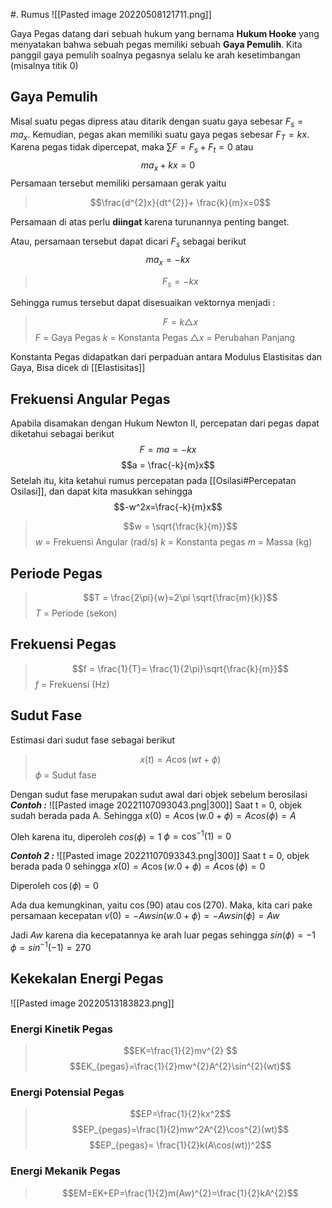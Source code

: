  #. Rumus
![[Pasted image 20220508121711.png]]

Gaya Pegas datang dari sebuah hukum yang bernama **Hukum Hooke** yang menyatakan bahwa sebuah pegas memiliki sebuah **Gaya Pemulih**. Kita panggil gaya pemulih soalnya pegasnya selalu ke arah kesetimbangan (misalnya titik 0)

## Gaya Pemulih
Misal suatu pegas dipress atau ditarik dengan suatu gaya sebesar $F_{s} = ma_{x}$. Kemudian, pegas akan memiliki suatu gaya pegas sebesar $F_{T}=kx$. Karena pegas tidak dipercepat, maka $\sum\limits F= F_{s}+F_{t}=0$ atau
$$ma_{x}+kx=0$$
Persamaan tersebut memiliki persamaan gerak yaitu
>$$\frac{d^{2}x}{dt^{2}}+ \frac{k}{m}x=0$$

Persamaan di atas perlu **diingat** karena turunannya penting banget.

Atau, persamaan tersebut dapat dicari $F_s$ sebagai berikut
$$ma_x=-kx$$
> $$F_{s}= -kx$$


Sehingga rumus tersebut dapat disesuaikan vektornya menjadi :

> $$F = k \triangle x$$
> $F$ = Gaya Pegas
> $k$ = Konstanta Pegas
> $\triangle x$ = Perubahan Panjang 

Konstanta Pegas didapatkan dari perpaduan antara Modulus Elastisitas dan Gaya, Bisa dicek di [[Elastisitas]]


## Frekuensi Angular Pegas
Apabila disamakan dengan Hukum Newton II,  percepatan dari pegas dapat diketahui sebagai berikut
$$F=ma =-kx$$
$$a = \frac{-k}{m}x$$
Setelah itu, kita ketahui rumus percepatan pada [[Osilasi#Percepatan Osilasi]], dan dapat kita masukkan sehingga
$$-w^2x=\frac{-k}{m}x$$
> $$w = \sqrt{\frac{k}{m}}$$
> $w$ = Frekuensi Angular (rad/s)
> $k$ = Konstanta pegas
> $m$ = Massa (kg)

## Periode Pegas
>$$T = \frac{2\pi}{w}=2\pi \sqrt{\frac{m}{k}}$$
>$T$ = Periode (sekon)

## Frekuensi Pegas
>$$f = \frac{1}{T}= \frac{1}{2\pi}\sqrt{\frac{k}{m}}$$
>$f$ = Frekuensi (Hz)

## Sudut Fase
Estimasi dari sudut fase sebagai berikut
> $$x(t) = A\cos(wt+\phi)$$
> $\phi$ = Sudut fase

Dengan sudut fase merupakan sudut awal dari objek sebelum berosilasi
***Contoh :***
![[Pasted image 20221107093043.png|300]]
Saat t = 0, objek sudah berada pada A. Sehingga 
$x(0) = A \cos (w.0+\phi) = A cos(\phi)=A$  

Oleh karena itu, diperoleh
$cos(\phi) = 1$
$\phi = \cos^{-1}(1) = 0$

***Contoh 2 :***
![[Pasted image 20221107093343.png|300]]
Saat t = 0, objek berada pada 0 sehingga
$x(0) = A \cos(w.0 + \phi) = A\cos(\phi)= 0$

Diperoleh
$\cos(\phi) = 0$

Ada dua kemungkinan, yaitu $\cos(90)$ atau $\cos (270)$. Maka, kita cari pake persamaan kecepatan
$v(0) = -Awsin(w.0+\phi) = -Aw sin(\phi) = Aw$

Jadi $Aw$ karena dia kecepatannya ke arah luar pegas sehingga
$sin(\phi) = -1$
$\phi = sin^{-1} (-1) = 270$


## Kekekalan Energi Pegas
![[Pasted image 20220513183823.png]]

### Energi Kinetik Pegas
>$$EK=\frac{1}{2}mv^{2} $$$$EK_{pegas}=\frac{1}{2}mw^{2}A^{2}\sin^{2}(wt)$$

### Energi Potensial Pegas
>$$EP=\frac{1}{2}kx^2$$ $$EP_{pegas}=\frac{1}{2}mw^2A^{2}\cos^{2}(wt)$$
>$$EP_{pegas}= \frac{1}{2}k(A\cos(wt))^2$$

### Energi Mekanik Pegas
>$$EM=EK+EP=\frac{1}{2}m(Aw)^{2}=\frac{1}{2}kA^{2}$$

